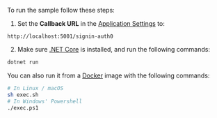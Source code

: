 To run the sample follow these steps:

1) Set the **Callback URL** in the [Application Settings](${manage_url}/#/applications/${account.clientId}/settings) to:
```text
http://localhost:5001/signin-auth0
```
2) Make sure [.NET Core](https://www.microsoft.com/net/download) is installed, and run the following commands:

```bash
dotnet run
```

You can also run it from a [Docker](https://www.docker.com) image with the following commands:

```bash
# In Linux / macOS
sh exec.sh
# In Windows' Powershell
./exec.ps1
```